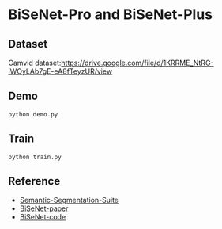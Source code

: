 # BiSeNet-Pro and BiSeNet-Plus

## Dataset  
Camvid dataset:https://drive.google.com/file/d/1KRRME_NtRG-iWOyLAb7gE-eA8fTeyzUR/view

## Demo  
```
python demo.py
```  

## Train
```
python train.py
```  

## Reference 
* [Semantic-Segmentation-Suite](https://github.com/GeorgeSeif/Semantic-Segmentation-Suite/tree/master)  
* [BiSeNet-paper](https://arxiv.org/pdf/1808.00897v1.pdf)
* [BiSeNet-code](https://github.com/ooooverflow/BiSeNet)
